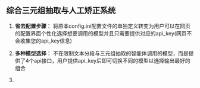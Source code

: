 ## 综合三元组抽取与人工矫正系统

1. **省去配置步骤**： 
    将原本config.ini配置文件的单独定义转变为用户可以在网页的配置界面个性化选择想要调用的模型并且只需要提供对应的api_key(网页不会收集您的api_key信息)

2. **多种模型选择**：
    不在限制文本分段与三元组抽取的智能体调用的模型，而是提供了4个api接口，用户提供api_key后即可切换不同的模型以选择输出最好的组合

3.
   
